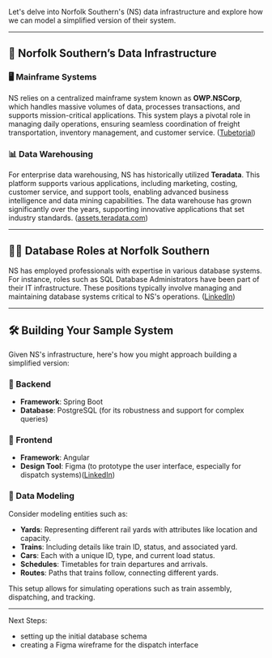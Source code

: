 Let's delve into Norfolk Southern's (NS) data infrastructure and explore how we can model a simplified version of their system.

---

## 🚂 Norfolk Southern’s Data Infrastructure

### 🖥️ Mainframe Systems

NS relies on a centralized mainframe system known as **OWP.NSCorp**, which handles massive volumes of data, processes transactions, and supports mission-critical applications. This system plays a pivotal role in managing daily operations, ensuring seamless coordination of freight transportation, inventory management, and customer service. ([Tubetorial][1])

### 📊 Data Warehousing

For enterprise data warehousing, NS has historically utilized **Teradata**. This platform supports various applications, including marketing, costing, customer service, and support tools, enabling advanced business intelligence and data mining capabilities. The data warehouse has grown significantly over the years, supporting innovative applications that set industry standards. ([assets.teradata.com][2])

---

## 👨‍💼 Database Roles at Norfolk Southern

NS has employed professionals with expertise in various database systems. For instance, roles such as SQL Database Administrators have been part of their IT infrastructure. These positions typically involve managing and maintaining database systems critical to NS's operations. ([LinkedIn][3])

---

## 🛠️ Building Your Sample System

Given NS's infrastructure, here's how you might approach building a simplified version:

### 🔧 Backend

* **Framework**: Spring Boot
* **Database**: PostgreSQL (for its robustness and support for complex queries)

### 🎨 Frontend

* **Framework**: Angular
* **Design Tool**: Figma (to prototype the user interface, especially for dispatch systems)([LinkedIn][4])

### 📐 Data Modeling

Consider modeling entities such as:

* **Yards**: Representing different rail yards with attributes like location and capacity.
* **Trains**: Including details like train ID, status, and associated yard.
* **Cars**: Each with a unique ID, type, and current load status.
* **Schedules**: Timetables for train departures and arrivals.
* **Routes**: Paths that trains follow, connecting different yards.

This setup allows for simulating operations such as train assembly, dispatching, and tracking.

---

Next Steps:
- setting up the initial database schema 
- creating a Figma wireframe for the dispatch interface

[1]: https://www.tubetorial.com/unlocking-the-power-of-owp-nscorp-mainframe-a-comprehensive-guide-to-norfolk-southerns-mainframe-system/"
[2]: https://assets.teradata.com/resourceCenter/downloads/CaseStudies/EB6598.pdf"
[3]: https://www.linkedin.com/in/claude-young-9906929b"
[4]: https://www.linkedin.com/in/amishras."
